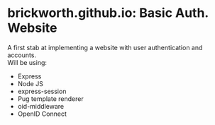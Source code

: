 # brickworth.github.io: Basic Auth. Website
A first stab at implementing a website with user authentication and accounts.  
Will be using:
- Express
- Node JS
- express-session
- Pug template renderer
- oid-middleware
- OpenID Connect
